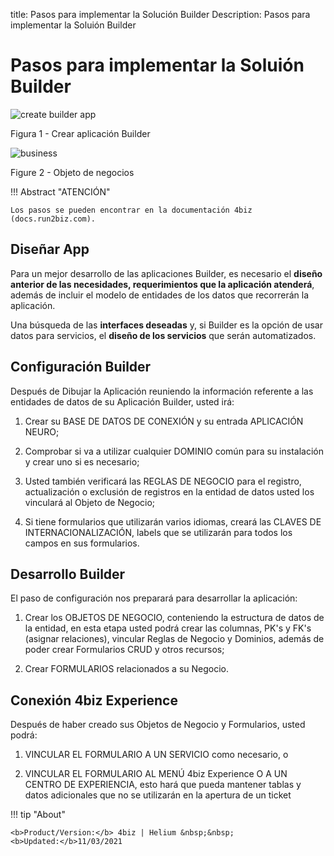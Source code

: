 title: Pasos para implementar la Solución Builder
Description: Pasos para implementar la Soluión Builder
# Pasos para implementar la Soluión Builder


![create builder app](images/builder-1.png)

Figura 1 - Crear aplicación Builder


![business](images/builder-2.png)

Figure 2 - Objeto de negocios


!!! Abstract "ATENCIÓN"

    Los pasos se pueden encontrar en la documentación 4biz (docs.run2biz.com).

## Diseñar App


Para un mejor desarrollo de las aplicaciones Builder, es necesario el **diseño anterior de las necesidades, requerimientos que la aplicación atenderá**, además de incluir el modelo de entidades de los datos que recorrerán la aplicación.

Una búsqueda de las **interfaces deseadas** y, si Builder es la opción de usar datos para servicios, el **diseño de los servicios** que serán automatizados.

## Configuración Builder


Después de Dibujar la Aplicación reuniendo la información referente a las entidades de datos de su Aplicación Builder, usted irá:

1.  Crear su BASE DE DATOS DE CONEXIÓN y su entrada APLICACIÓN NEURO;

2.  Comprobar si va a utilizar cualquier DOMINIO común para su instalación y crear uno si es necesario;

3.  Usted también verificará las REGLAS DE NEGOCIO para el registro, actualización o exclusión de registros en la entidad de datos usted los vinculará al Objeto de Negocio;

4.  Si tiene formularios que utilizarán varios idiomas, creará las CLAVES DE INTERNACIONALIZACIÓN, labels que se utilizarán para todos los campos en sus formularios.

## Desarrollo Builder


El paso de configuración nos preparará para desarrollar la aplicación:

1.  Crear los OBJETOS DE NEGOCIO, conteniendo la estructura de datos de la entidad, en esta etapa usted podrá crear las columnas, PK's y FK's (asignar relaciones), vincular Reglas de Negocio y Dominios, además de poder crear Formularios CRUD y otros recursos;

2.  Crear FORMULARIOS relacionados a su Negocio.

## Conexión 4biz Experience


Después de haber creado sus Objetos de Negocio y Formularios, usted podrá:

1.  VINCULAR EL FORMULARIO A UN SERVICIO como necesario, o

2.  VINCULAR EL FORMULARIO AL MENÚ 4biz Experience O A UN CENTRO DE EXPERIENCIA, esto hará que pueda mantener tablas y datos adicionales que no se utilizarán en la apertura de un ticket



!!! tip "About"

    <b>Product/Version:</b> 4biz | Helium &nbsp;&nbsp;
    <b>Updated:</b>11/03/2021  
